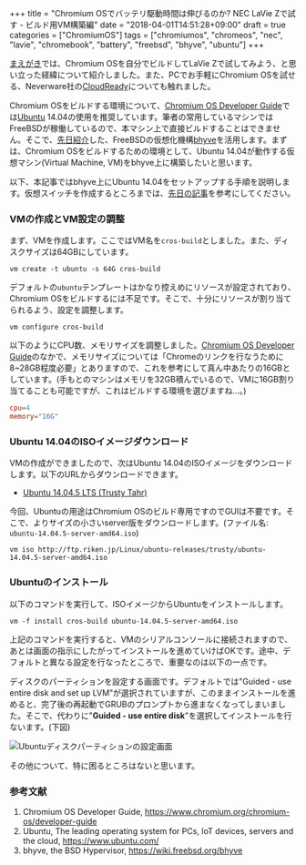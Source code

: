 +++
title = "Chromium OSでバッテリ駆動時間は伸びるのか? NEC LaVie Zで試す - ビルド用VM構築編"
date = "2018-04-01T14:51:28+09:00"
draft = true
categories = ["ChromiumOS"]
tags = ["chromiumos", "chromeos", "nec", "lavie", "chromebook", "battery", "freebsd", "bhyve", "ubuntu"]
+++

[まえがき](/post/chromiumos-self-build-intro/)では、Chromium OSを自分でビルドしてLaVie Zで試してみよう、と思い立った経緯について紹介しました。また、PCでお手軽にChromium OSを試せる、Neverware社の[CloudReady](https://www.neverware.com/freedownload/)についても触れました。

Chromium OSをビルドする環境について、[Chromium OS Developer Guide](https://www.chromium.org/chromium-os/developer-guide)では[Ubuntu](https://www.ubuntu.com/) 14.04の使用を推奨しています。筆者の常用しているマシンではFreeBSDが稼働しているので、本マシン上で直接ビルドすることはできません。そこで、[先日紹介](/post/freebsd-bhyve-freebsd-intro/)した、FreeBSDの仮想化機構[bhyve](https://wiki.freebsd.org/bhyve)を活用します。まずは、Chromium OSをビルドするための環境として、Ubuntu 14.04が動作する仮想マシン(Virtual Machine, VM)をbhyve上に構築したいと思います。

以下、本記事ではbhyve上にUbuntu 14.04をセットアップする手順を説明します。仮想スイッチを作成するところまでは、[先日の記事](/post/freebsd-bhyve-freebsd-install/)を参考にしてください。

### VMの作成とVM設定の調整
まず、VMを作成します。ここではVM名を`cros-build`としました。また、ディスクサイズは64GBにしています。

``` shell
vm create -t ubuntu -s 64G cros-build
```

デフォルトの`ubuntu`テンプレートはかなり控えめにリソースが設定されており、Chromium OSをビルドするには不足です。そこで、十分にリソースが割り当てられるよう、設定を調整します。

``` shell
vm configure cros-build
```

以下のようにCPU数、メモリサイズを調整しました。[Chromium OS Developer Guide](https://www.chromium.org/chromium-os/developer-guide)のなかで、メモリサイズについては「Chromeのリンクを行なうために8~28GB程度必要」とありますので、これを参考にして真ん中あたりの16GBとしています。(手もとのマシンはメモリを32GB積んでいるので、VMに16GB割り当てることも可能ですが、これはビルドする環境を選びますね…。)

``` conf
cpu=4
memory="16G"
```

### Ubuntu 14.04のISOイメージダウンロード
VMの作成ができましたので、次はUbuntu 14.04のISOイメージをダウンロードします。以下のURLからダウンロードできます。

- [Ubuntu 14.04.5 LTS (Trusty Tahr)](http://ftp.riken.jp/Linux/ubuntu-releases/trusty/)

今回、Ubuntuの用途はChromium OSのビルド専用ですのでGUIは不要です。そこで、よりサイズの小さいserver版をダウンロードします。(ファイル名: `ubuntu-14.04.5-server-amd64.iso`)

``` shell
vm iso http://ftp.riken.jp/Linux/ubuntu-releases/trusty/ubuntu-14.04.5-server-amd64.iso
```

### Ubuntuのインストール
以下のコマンドを実行して、ISOイメージからUbuntuをインストールします。

``` shell
vm -f install cros-build ubuntu-14.04.5-server-amd64.iso
```

上記のコマンドを実行すると、VMのシリアルコンソールに接続されますので、あとは画面の指示にしたがってインストールを進めていけばOKです。途中、デフォルトと異なる設定を行なったところで、重要なのは以下の一点です。

ディスクのパーティションを設定する画面です。デフォルトでは"Guided - use entire disk and set up LVM"が選択されていますが、このままインストールを進めると、完了後の再起動でGRUBのプロンプトから進まなくなってしまいました。そこで、代わりに"**Guided - use entire disk**"を選択してインストールを行ないます。(下図)

![Ubuntuディスクパーティションの設定画面](/img/bhyve/ubuntu-installer-disk-partition.png)

その他について、特に困るところはないと思います。

### 参考文献
1. Chromium OS Developer Guide, https://www.chromium.org/chromium-os/developer-guide
1. Ubuntu, The leading operating system for PCs, IoT devices, servers and the cloud, https://www.ubuntu.com/
1. bhyve, the BSD Hypervisor, https://wiki.freebsd.org/bhyve
